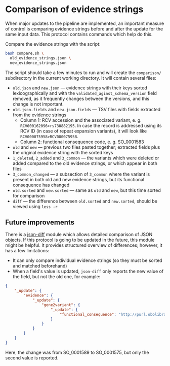# Comparison of evidence strings

When major updates to the pipeline are implemented, an important measure of control is comparing evidence strings before and after the update for the same input data. This protocol contains commands which help do this.

Compare the evidence strings with the script:
```bash
bash compare.sh \
  old_evidence_strings.json \
  new_evidence_strings.json
```

The script should take a few minutes to run and will create the `comparison/` subdirectory in the current working directory. It will contain several files:
* `old.json` and `new.json` — evidence strings with their keys sorted lexicographically and with the `validated_aginst_schema_version` field removed, as it frequently changes between the versions, and this change is not important.
* `old.json.fields` and `new.json.fields` — TSV files with fields extracted from the evidence strings
  + Column 1: RCV accession and the associated variant, e. g. `RCV000162096>rs730882195`. In case the record is addressed using its RCV ID (in case of repeat expansion variants), it will look like `RCV000075958>RCV000075958`.
  + Column 2: functional consequence code, e. g. SO_0001583
* `old` and `new` — previous two files pasted together; extracted fields plus the original evidence string with the sorted keys
* `1_deleted`, `2_added` and `3_common` — the variants which were deleted or added compared to the old evidence strings, or which appear in both files
* `3_common_changed` — a subsection of `3_common` where the variant is present in both old and new evidence strings, but its functional consequence has changed
* `old.sorted` and `new.sorted` — same as `old` and `new`, but this time sorted for comparison
* `diff` — the difference between `old.sorted` and `new.sorted`, should be viewed using `less -r`

## Future improvements
There is a [json-diff](https://pypi.org/project/json-diff/) module which allows detailed comparison of JSON objects. If this protocol is going to be updated in the future, this module might be helpful. It provides structured overview of differences; however, it has a few limitations:
 * It can only compare individual evidence strings (so they must be sorted and matched beforehand)
 * When a field's value is updated, `json-diff` only reports the new value of the field, but not the old one, for example:
```json
{
    "_update": {
        "evidence": {
            "_update": {
                "gene2variant": {
                    "_update": {
                        "functional_consequence": "http://purl.obolibrary.org/obo/SO_0001575"
                    }
                }
            }
        }
    }
}
```

Here, the change was from SO_0001589 to SO_0001575, but only the second value is reported.